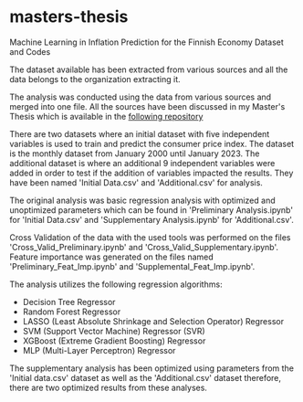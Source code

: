 # masters-thesis
Machine Learning in Inflation Prediction for the Finnish Economy Dataset and Codes

The dataset available has been extracted from various sources and all the data belongs to the organization extracting it.

The analysis was conducted using the data from various sources and merged into one file. All the sources have been discussed in my Master's Thesis which is available in the <a href="https://doria.fi/handle/10024/187134">following repository</a>

There are two datasets where an initial dataset with five independent variables is used to train and predict the consumer price index. The dataset is the monthly dataset from January 2000 until January 2023. The additional dataset is where an additional 9 independent variables were added in order to test if the addition of variables impacted the results. They have been named 'Initial Data.csv' and 'Additional.csv' for analysis.

The original analysis was basic regression analysis with optimized and unoptimized parameters which can be found in 'Preliminary Analysis.ipynb' for 'Initial Data.csv' and 'Supplementary Analysis.ipynb' for 'Additional.csv'.

Cross Validation of the data with the used tools was performed on the files 'Cross_Valid_Preliminary.ipynb' and 'Cross_Valid_Supplementary.ipynb'. Feature importance was generated on the files named 'Preliminary_Feat_Imp.ipynb' and 'Supplemental_Feat_Imp.ipynb'.

The analysis utilizes the following regression algorithms:
<ul>
  <li>Decision Tree Regressor</li>
  <li>Random Forest Regressor</li>
  <li>LASSO (Least Absolute Shrinkage and Selection Operator) Regressor</li>
  <li>SVM (Support Vector Machine) Regressor (SVR)</li>
  <li>XGBoost (Extreme Gradient Boosting) Regressor</li>
  <li>MLP (Multi-Layer Perceptron) Regressor</li>
</ul>

The supplementary analysis has been optimized using parameters from the 'Initial data.csv' dataset as well as the 'Additional.csv' dataset therefore, there are two optimized results from these analyses.
